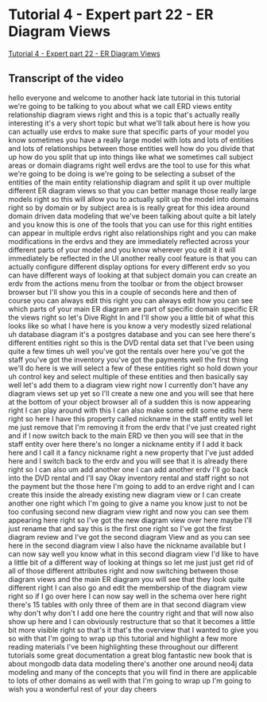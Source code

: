 
# Tutorial 4 - Expert part 22 - ER Diagram Views

[Tutorial 4 - Expert part 22 - ER Diagram Views](https://community.hackolade.com/slides/slide/er-diagram-views-29?fullscreen=1)

## Transcript of the video

hello everyone and welcome to another hack late tutorial in this tutorial we're going to be talking to you about what we call ERD views entity relationship diagram views right and this is a topic that's actually really interesting it's a very short topic but what we'll talk about here is how you can actually use erdvs to make sure that specific parts of your model you know sometimes you have a really large model with lots and lots of entities and lots of relationships between those entities well how do you divide that up how do you split that up into things like what we sometimes call subject areas or domain diagrams right well erdvs are the tool to use for this what we're going to be doing is we're going to be selecting a subset of the entities of the main entity relationship diagram and split it up over multiple different ER diagram views so that you can better manage those really large models right so this will allow you to actually split up the model into domains right so by domain or by subject area is is really great for this idea around domain driven data modeling that we've been talking about quite a bit lately and you know this is one of the tools that you can use for this right entities can appear in multiple erdvs right also relationships right and you can make modifications in the erdvs and they are immediately reflected across your different parts of your model and you know wherever you edit it it will immediately be reflected in the UI another really cool feature is that you can actually configure different display options for every different erdv so you can have different ways of looking at that subject domain you can create an erdv from the actions menu from the toolbar or from the object browser browser but I'll show you this in a couple of seconds here and then of course you can always edit this right you can always edit how you can see which parts of your main ER diagram are part of specific domain specific ER the views right so let's Dive Right In and I'll show you a little bit of what this looks like so what I have here is you know a very modestly sized relational uh database diagram it's a postgres database and you can see here there's different entities right so this is the DVD rental data set that I've been using quite a few times uh well you've got the rentals over here you've got the staff you've got the inventory you've got the payments well the first thing we'll do here is we will select a few of these entities right so hold down your uh control key and select multiple of these entities and then basically say well let's add them to a diagram view right now I currently don't have any diagram views set up yet so I'll create a new one and you will see that here at the bottom of your object browser all of a sudden this is now appearing right I can play around with this I can also make some edit some edits here right so here I have this property called nickname in the staff entity well let me just remove that I'm removing it from the erdv that I've just created right and if I now switch back to the main ERD ve then you will see that in the staff entity over here there's no longer a nickname entity if I add it back here and I call it a fancy nickname right a new property that I've just added here and I switch back to the erdv and you will see that it is already there right so I can also um add another one I can add another erdv I'll go back into the DVD rental and I'll say Okay inventory rental and staff right so not the payment but the those here I'm going to add to an erdve right and I can create this inside the already existing new diagram view or I can create another one right which I'm going to give a name you know just to not be too confusing second new diagram view right and now you can see them appearing here right so I've got the new diagram view over here maybe I'll just rename that and say this is the first one right so I've got the first diagram review and I've got the second diagram View and as you can see here in the second diagram view I also have the nickname available but I can now say well you know what in this second diagram view I'd like to have a little bit of a different way of looking at things so let me just just get rid of all of those different attributes right and now switching between those diagram views and the main ER diagram you will see that they look quite different right I can also go and edit the membership of the diagram view right so if I go over here I can now say well in the schema over here right there's 15 tables with only three of them are in that second diagram view why don't why don't I add one here the country right and that will now also show up here and I can obviously restructure that so that it becomes a little bit more visible right so that's it that's the overview that I wanted to give you so with that I'm going to wrap up this tutorial and highlight a few more reading materials I've been highlighting these throughout our different tutorials some great documentation a great blog fantastic new book that is about mongodb data data modeling there's another one around neo4j data modeling and many of the concepts that you will find in there are applicable to lots of other domains as well with that I'm going to wrap up I'm going to wish you a wonderful rest of your day cheers